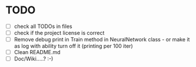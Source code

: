 TODO
====

- [ ] check all TODOs in files
- [ ] check if the project license is correct
- [ ] Remove debug print in Train method in NeuralNetwork class - or make it as log with ability turn off it (printing per 100 iter)
- [ ] Clean README.md
- [ ] Doc/Wiki.....? :-)